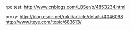 rpc test:
http://www.cnblogs.com/LBSer/p/4853234.html

proxy:
http://blog.csdn.net/rokii/article/details/4046098
http://www.iteye.com/topic/683613/

